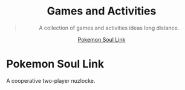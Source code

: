 <div align='center'>

# Games and Activities
> A collection of games and activities ideas long distance.

[Pokemon Soul Link](#soul-link)

</div>

# Pokemon Soul Link
A cooperative two-player nuzlocke.
